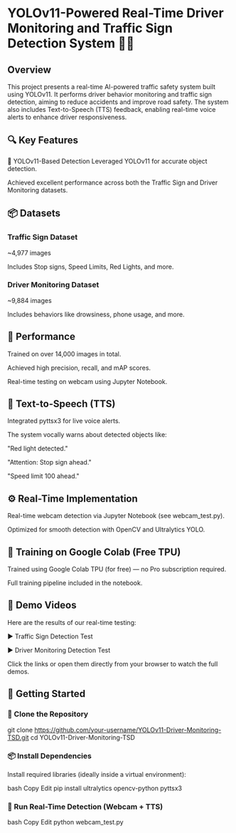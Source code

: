 # YOLOv11-Powered Real-Time Driver Monitoring and Traffic Sign Detection System 🚦🚗

## Overview
This project presents a real-time AI-powered traffic safety system built using YOLOv11. It performs driver behavior monitoring and traffic sign detection, aiming to reduce accidents and improve road safety. The system also includes Text-to-Speech (TTS) feedback, enabling real-time voice alerts to enhance driver responsiveness.

## 🔍 Key Features
🧠 YOLOv11-Based Detection
Leveraged YOLOv11 for accurate object detection.

Achieved excellent performance across both the Traffic Sign and Driver Monitoring datasets.

## 📦 Datasets
### Traffic Sign Dataset

~4,977 images

Includes Stop signs, Speed Limits, Red Lights, and more.

### Driver Monitoring Dataset

~9,884 images

Includes behaviors like drowsiness, phone usage, and more.

## 🎯 Performance
Trained on over 14,000 images in total.

Achieved high precision, recall, and mAP scores.

Real-time testing on webcam using Jupyter Notebook.

## 💬 Text-to-Speech (TTS)
Integrated pyttsx3 for live voice alerts.

The system vocally warns about detected objects like:

"Red light detected."

"Attention: Stop sign ahead."

"Speed limit 100 ahead."

## ⚙️ Real-Time Implementation
Real-time webcam detection via Jupyter Notebook (see webcam_test.py).

Optimized for smooth detection with OpenCV and Ultralytics YOLO.

## 🔋 Training on Google Colab (Free TPU)
Trained using Google Colab TPU (for free) — no Pro subscription required.

Full training pipeline included in the notebook.

## 🎥 Demo Videos
Here are the results of our real-time testing:

▶️ Traffic Sign Detection Test

▶️ Driver Monitoring Detection Test

Click the links or open them directly from your browser to watch the full demos.


## 🚀 Getting Started
### 🧬 Clone the Repository
git clone https://github.com/your-username/YOLOv11-Driver-Monitoring-TSD.git
cd YOLOv11-Driver-Monitoring-TSD

### 📦 Install Dependencies
Install required libraries (ideally inside a virtual environment):

bash
Copy
Edit
pip install ultralytics opencv-python pyttsx3

### 🧪 Run Real-Time Detection (Webcam + TTS)
bash
Copy
Edit
python webcam_test.py
